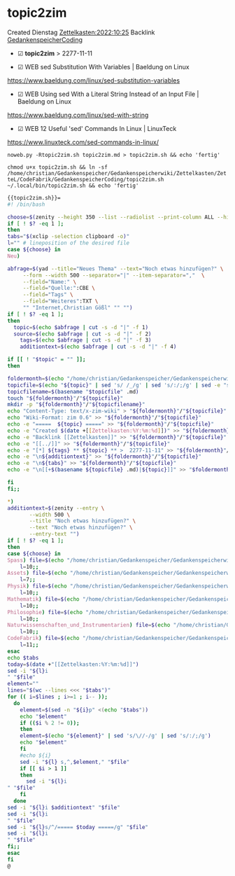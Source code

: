 # topic2zim
Created Dienstag [Zettelkasten:2022:10:25]()
Backlink [GedankenspeicherCoding](../GedankenspeicherCoding.md)

* ☑ **topic2zim**  >  2277-11-11



* ☑ WEB sed Substitution With Variables | Baeldung on Linux 

 <https://www.baeldung.com/linux/sed-substitution-variables>

* ☑ WEB Using sed With a Literal String Instead of an Input File | Baeldung on Linux 

 <https://www.baeldung.com/linux/sed-with-string>

* ☑ WEB 12 Useful 'sed' Commands In Linux | LinuxTeck 

 <https://www.linuxteck.com/sed-commands-in-linux/>

  ``noweb.py -Rtopic2zim.sh topic2zim.md > topic2zim.sh && echo 'fertig'``

``chmod u+x topic2zim.sh && ln -sf /home/christian/Gedankenspeicher/Gedankenspeicherwiki/Zettelkasten/ZetteL/CodeFabrik/GedankenspeicherCoding/topic2zim.sh ~/.local/bin/topic2zim.sh && echo 'fertig'``

```bash
{{topic2zim.sh}}=
#! /bin/bash

choose=$(zenity --height 350 --list --radiolist --print-column ALL --hide-header --column "Checkbox" --column "What" TRUE Neu FALSE Spass FALSE Assets FALSE Physik FALSE Mathematik FALSE Philosophie FALSE Naturwissenschaften_und_Instrumentarien FALSE CodeFabrik)
if [ ! $? -eq 1 ]; 
then
tabs="$(xclip -selection clipboard -o)"
l="" # lineposition of the desired file
case ${choose} in
Neu) 

abfrage=$(yad --title="Neues Thema" --text="Noch etwas hinzufügen?" \
 	 --form --width 500 --separator="|" --item-separator=","  \
 	 --field="Name:" \
 	 --field="Quelle:":CBE \
 	 --field="Tags" \
 	 --field="Weiteres":TXT \
 	 "" "Internet,Christian Gößl" "" "")
if [ ! $? -eq 1 ]; 
then
  topic=$(echo $abfrage | cut -s -d "|" -f 1)
  source=$(echo $abfrage | cut -s -d "|" -f 2)
	tags=$(echo $abfrage | cut -s -d "|" -f 3)
	additiontext=$(echo $abfrage | cut -s -d "|" -f 4)

if [[ ! "$topic" = "" ]]; 
then

foldermonth=$(echo "/home/christian/Gedankenspeicher/Gedankenspeicherwiki/Zettelkasten")
topicfile=$(echo "${topic}" | sed 's/ /_/g' | sed 's/:/;/g' | sed -e "s/'/_/g" | sed 's/\"//g'|  sed 's/&/n/g' | sed 's/|//g' | sed 's/\[/(/g' | sed 's/\]/)/g' | sed 's/@/at/g' | sed 's/¦//g' | sed 's/?/.ß/g').md
topicfilename=$(basename "$topicfile" .md)
touch "${foldermonth}"/"${topicfile}"
mkdir -p "${foldermonth}"/"${topicfilename}"
echo "Content-Type: text/x-zim-wiki" > "${foldermonth}"/"${topicfile}"
echo "Wiki-Format: zim 0.6" >> "${foldermonth}"/"${topicfile}"
echo -e "=====  ${topic} =====" >> "${foldermonth}"/"${topicfile}"
echo -e "Created $(date +[[Zettelkasten:%Y:%m:%d]])" >> "${foldermonth}"/"${topicfile}"
echo -e "Backlink [[Zettelkasten]]" >> "${foldermonth}"/"${topicfile}"
echo -e "[[../]]" >> "${foldermonth}"/"${topicfile}"
echo -e "[*] ${tags} ** ${topic} ** >  2277-11-11" >> "${foldermonth}"/"${topicfile}"
echo -e "\n${additiontext}" >> "${foldermonth}"/"${topicfile}"
echo -e "\n${tabs}" >> "${foldermonth}"/"${topicfile}"
echo -e "\n[[+$(basename ${topicfile} .md)|${topic}]]" >> "$foldermonth".md

fi
fi;;

*)
additiontext=$(zenity --entry \
       --width 500 \
       --title "Noch etwas hinzufügen?" \
       --text "Noch etwas hinzufügen?" \
       --entry-text "")
if [ ! $? -eq 1 ]; 
then
case ${choose} in
Spass) file=$(echo "/home/christian/Gedankenspeicher/Gedankenspeicherwiki/Spaß_Stream.md")
	l=10;;
Assets) file=$(echo "/home/christian/Gedankenspeicher/Gedankenspeicherwiki/Assets.md")
	l=7;;
Physik) file=$(echo "/home/christian/Gedankenspeicher/Gedankenspeicherwiki/Physik.md")
	l=10;;
Mathematik) file=$(echo "/home/christian/Gedankenspeicher/Gedankenspeicherwiki/Mathematik.md")
	l=10;;
Philosophie) file=$(echo "/home/christian/Gedankenspeicher/Gedankenspeicherwiki/Philosophie.md")
	l=10;;
Naturwissenschaften_und_Instrumentarien) file=$(echo "/home/christian/Gedankenspeicher/Gedankenspeicherwiki/Naturwissenschaften.md")
	l=10;;
CodeFabrik) file=$(echo "/home/christian/Gedankenspeicher/Gedankenspeicherwiki/CodeFabrik.md")
	l=11;;
esac
echo $tabs
today=$(date +"[[Zettelkasten:%Y:%m:%d]]")
sed -i "${l}i
" "$file"
element=""
lines="$(wc --lines <<< "$tabs")"
for (( i=$lines ; i>=1 ; i-- )); 
  do
	element=$(sed -n "${i}p" <(echo "$tabs"))
	echo "$element"
	if (($i % 2 != 0));
	then
	element=$(echo "${element}" | sed 's/\//-/g' | sed 's/:/;/g')
	echo "$element"
	fi
	#echo ${i}
	sed -i "${l} s,^,$element," "$file"
	if [[ $i > 1 ]] 
	then
	  sed -i "${l}i
" "$file"
	fi
  done
sed -i "${l}i $additiontext" "$file"
sed -i "${l}i
" "$file"
sed -i "${l}s/^/===== $today =====/g" "$file"
sed -i "${l}i
" "$file"
fi;;
esac
fi
@
```

